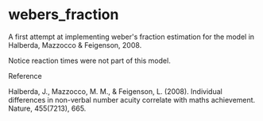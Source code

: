 # webers_fraction

A first attempt at implementing weber's fraction estimation for the model in Halberda, Mazzocco & Feigenson, 2008.

Notice reaction times were not part of this model.

Reference

Halberda, J., Mazzocco, M. M., & Feigenson, L. (2008). Individual differences in non-verbal number acuity correlate with maths achievement. Nature, 455(7213), 665.
